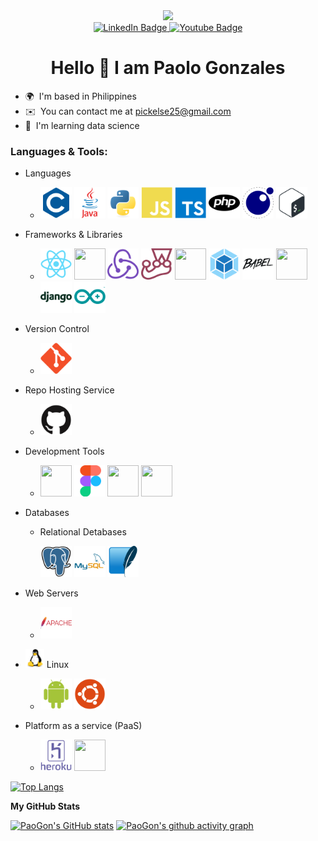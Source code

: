 <div id="header" align="center">
  <img src="https://media2.giphy.com/media/xUA7bdpLxQhsSQdyog/giphy.gif?cid=790b7611862e43d189884fe4edf2ca2598db658fefe42e70&rid=giphy.gif&ct=g" width="300"/>
  <div id="badges">
    <a href="https://www.linkedin.com/in/paolo-gonzales-455725269/">
      <img src="https://img.shields.io/badge/LinkedIn-blue?style=for-the-badge&logo=linkedin&logoColor=white" alt="LinkedIn Badge"/>
    </a>
    <a href="http://www.instagram.com/raabbittttttt/">
      <img src="https://img.shields.io/badge/Instagram-red?style=for-the-badge&logo=instagram&logoColor=white" alt="Youtube Badge"/>
    </a>
  </div>
  <h1> Hello 👋 I am Paolo Gonzales</h1>
</div>

* 🌍  I'm based in Philippines
* ✉️  You can contact me at [pickelse25@gmail.com](mailto:pickelse25@gmail.com)
* 🧠  I'm learning data science

### Languages & Tools:
* Languages
  * <div>
    <img src="https://github.com/devicons/devicon/blob/master/icons/c/c-plain.svg" width="50" height="50" />
    <img src="https://github.com/devicons/devicon/blob/master/icons/java/java-original-wordmark.svg" width="50" height="50"/>
    <img src="https://github.com/devicons/devicon/blob/master/icons/python/python-original.svg" width="50" height=50/>
    <img src="https://github.com/devicons/devicon/blob/master/icons/javascript/javascript-plain.svg" width="50" height=50/>
    <img src="https://github.com/devicons/devicon/blob/master/icons/typescript/typescript-plain.svg" width="50" height=50/>
    <img src="https://github.com/devicons/devicon/blob/master/icons/php/php-plain.svg" width="50" height=50/>
    <img src="https://github.com/devicons/devicon/blob/master/icons/lua/lua-original.svg" width="50" height=50/>
    <img src="https://github.com/devicons/devicon/blob/master/icons/bash/bash-original.svg" width="50" height=50/>
  </div>

* Frameworks & Libraries
  * <div>
      <img src="https://github.com/devicons/devicon/blob/master/icons/react/react-original.svg" width="50" height=50/>
      <img src="https://react-query-v3.tanstack.com/_next/static/images/emblem-light-628080660fddb35787ff6c77e97ca43e.svg" width="50" height=50/>
      <img src="https://github.com/devicons/devicon/blob/master/icons/redux/redux-original.svg" width="50" height=50/>
      <img src="https://github.com/devicons/devicon/blob/master/icons/jest/jest-plain.svg" width="50" height=50/>
      <img src="https://vitejs.dev/logo-with-shadow.png" width="50" height=50/>
      <img src="https://github.com/devicons/devicon/blob/master/icons/webpack/webpack-original.svg" width="50" height=50/>
      <img src="https://github.com/devicons/devicon/blob/master/icons/babel/babel-plain.svg" width="50" height=50/>
      <img src="https://typegraphql.com/img/logo.png" width="50" height=50/>
      <img src="https://github.com/devicons/devicon/blob/master/icons/django/django-plain-wordmark.svg" width="50" height=50/>
      <img src="https://github.com/devicons/devicon/blob/master/icons/arduino/arduino-original.svg" width="50" height=50/>
  </div>

* Version Control
  * <div>
      <img src="https://github.com/devicons/devicon/blob/master/icons/git/git-original.svg" width="50" height=50/>
  </div>

* Repo Hosting Service
  * <div>
    <img src="https://github.com/devicons/devicon/blob/master/icons/github/github-original.svg" width="50" height=50/>
  </div>


* Development Tools
  * <div>
      <img src="https://avatars.githubusercontent.com/u/6471485?s=200&v=4" width="50" height=50/>
      <img src="https://github.com/devicons/devicon/blob/master/icons/figma/figma-original.svg" width="50" height=50/>
      <img src="https://uxwing.com/wp-content/themes/uxwing/download/brands-and-social-media/postman-icon.png" width="50" height=50/>
      <img src="https://upload.wikimedia.org/wikipedia/commons/thumb/3/3e/Diagrams.net_Logo.svg/512px-Diagrams.net_Logo.svg.png?20211017091311" width="50" height=50/>
  </div>

* Databases
  * <div>
    <p>Relational Detabases</p>
    <div>
      <img src="https://github.com/devicons/devicon/blob/master/icons/postgresql/postgresql-original.svg" width="50" height=50/>
      <img src="https://github.com/devicons/devicon/blob/master/icons/mysql/mysql-original-wordmark.svg" width="50" height=50/>
      <img src="https://github.com/devicons/devicon/blob/master/icons/sqlite/sqlite-original.svg" width="50" height=50/>
    </div>
  </div>

* Web Servers
  * <div>
      <img src="https://github.com/devicons/devicon/blob/master/icons/apache/apache-original-wordmark.svg" width="50" height=50/>
  </div>

* <img src="https://github.com/devicons/devicon/blob/master/icons/linux/linux-original.svg" width="30" height="30"> Linux
  * <div>
    <img src="https://github.com/devicons/devicon/blob/master/icons/android/android-original.svg" width="50" height=50/>
    <img src="https://github.com/devicons/devicon/blob/master/icons/ubuntu/ubuntu-plain.svg" width="50" height=50/>
  </div>

* Platform as a service (PaaS)
  * <div> 
      <img src="https://github.com/devicons/devicon/blob/master/icons/heroku/heroku-original-wordmark.svg" width="50" height=50/>
      <img src="https://cdn.freebiesupply.com/logos/large/2x/netlify-logo-png-transparent.png" width="50" height=50/>
  </div>


[![Top Langs](https://github-readme-stats-ten-gilt.vercel.app/api/top-langs/?username=PaoGon&layout=compact&theme=vision-friendly-dark)](https://github.com/anuraghazra/github-readme-stats)
                    
<b>My GitHub Stats</b>

<a href="http://www.github.com/PaoGon"><img src="https://github-readme-stats-ten-gilt.vercel.app/api?username=PaoGon&show_icons=true&hide=&count_private=true&title_color=0891b2&text_color=ffffff&icon_color=0891b2&bg_color=1c1917&hide_border=true&show_icons=true" alt="PaoGon's GitHub stats" /></a>
[![PaoGon's github activity graph](https://github-readme-activity-graph.cyclic.app/graph?username=PaoGon&theme=tokyo-night)](https://github.com/PaoGon/github-readme-activity-graph)
